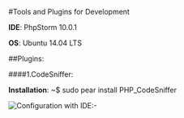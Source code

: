 #Tools and Plugins for Development

**IDE**: PhpStorm 10.0.1

**OS**: Ubuntu 14.04 LTS

##Plugins:

####1.CodeSniffer:

**Installation**: ~$ sudo pear install PHP_CodeSniffer

![**Configuration with IDE**:-](/images/logo.png)

